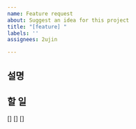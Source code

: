 ```yaml
---
name: Feature request
about: Suggest an idea for this project
title: "[feature] "
labels: ''
assignees: 2ujin

---
```


## 설명



## 할 일
[]
[]
[]
